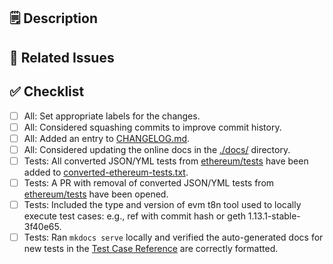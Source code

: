 ## 🗒️ Description
<!-- Brief description of the changes introduced by this PR -->

## 🔗 Related Issues
<!-- Reference any related issues using the GitHub issue number (e.g., Fixes #123) -->

## ✅ Checklist
- [ ] All: Set appropriate labels for the changes.
- [ ] All: Considered squashing commits to improve commit history.
- [ ] All: Added an entry to [CHANGELOG.md](/ethereum/execution-spec-tests/blob/main/docs/CHANGELOG.md).
- [ ] All: Considered updating the online docs in the [./docs/](/ethereum/execution-spec-tests/blob/main/docs/) directory.
- [ ] Tests: All converted JSON/YML tests from [ethereum/tests](/ethereum/tests) have been added to [converted-ethereum-tests.txt](/ethereum/execution-spec-tests/blob/main/converted-ethereum-tests.txt).
- [ ] Tests: A PR with removal of converted JSON/YML tests from [ethereum/tests](/ethereum/tests) have been opened.
- [ ] Tests: Included the type and version of evm t8n tool used to locally execute test cases:  e.g., ref with commit hash or geth 1.13.1-stable-3f40e65.
- [ ] Tests: Ran `mkdocs serve` locally and verified the auto-generated docs for new tests in the [Test Case Reference](https://ethereum.github.io/execution-spec-tests/main/tests/) are correctly formatted.
